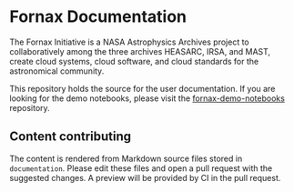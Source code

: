# Fornax Documentation

The Fornax Initiative is a NASA Astrophysics Archives project to collaboratively among the three archives HEASARC, IRSA, and MAST, create cloud systems, cloud software, and cloud standards for the astronomical community.

This repository holds the source for the user documentation. If you are looking for the demo notebooks, please visit the [fornax-demo-notebooks](https://github.com/nasa-fornax/fornax-demo-notebooks) repository.

## Content contributing

The content is rendered from Markdown source files stored in `documentation`.
Please edit these files and open a pull request with the suggested changes.
A preview will be provided by CI in the pull request.